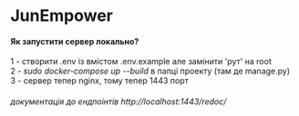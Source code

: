 # JunEmpower

#### Як запустити сервер локально?<br>
1 - створити .env із вмістом .env.example але замінити 'рут' на root<br>
2 - <i>sudo docker-compose up --build</i> в папці проекту (там де manage.py)<br>
3 - сервер тепер nginx, тому тепер 1443 порт<br>
###### документація до ендпоінтів http://localhost:1443/redoc/
